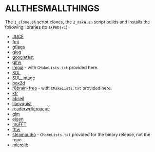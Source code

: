 # ALLTHESMALLTHINGS

The `1_clone.sh` script clones, the `2_make.sh` script builds and installs the following libraries (to `${PWD}/i`)

- [JUCE](https://github.com/juce-framework/JUCE.git)
- [fmt](https://github.com/fmtlib/fmt.git)
- [gflags](https://github.com/gflags/gflags.git)
- [glog](https://github.com/google/glog.git)
- [googletest](https://github.com/google/googletest.git)
- [glfw](https://github.com/glfw/glfw.git)
- [imgui](https://github.com/ocornut/imgui.git) - with `CMakeLists.txt` provided here.
- [SDL](https://github.com/libsdl-org/SDL.git)
- [SDL_image](https://github.com/libsdl-org/SDL_image.git)
- [box2d](https://github.com/erincatto/box2d.git)
- [r8brain-free](https://github.com/avaneev/r8brain-free-src.git) - with `CMakeLists.txt` provided here.
- [kfr](https://github.com/kfrlib/kfr.git)
- [abseil](https://github.com/abseil/abseil-cpp.git)
- [libnyquist](https://github.com/ddiakopoulos/libnyquist.git)
- [readerwriterqueue](https://github.com/cameron314/readerwriterqueue.git)
- [glm](https://github.com/g-truc/glm.git)
- [eigen](https://gitlab.com/libeigen/eigen.git)
- [muFFT](https://github.com/Themaister/muFFT.git)
- [fftw](https://github.com/FFTW/fftw3)
- [steamaudio](https://github.com/ValveSoftware/steam-audio) - `CMakeLists.txt` provided for the binary release, not the repo.
- [microlib](https://github.com/tamaskenez/microlib.git)
